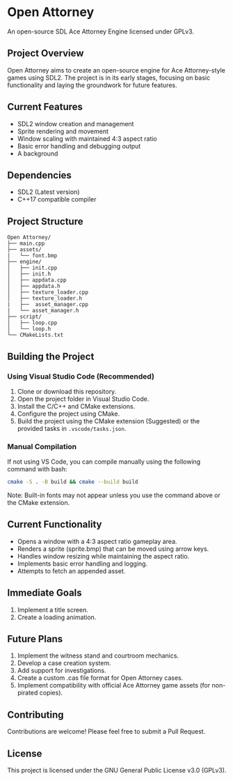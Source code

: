 # Open Attorney

An open-source SDL Ace Attorney Engine licensed under GPLv3.

## Project Overview

Open Attorney aims to create an open-source engine for Ace Attorney-style games using SDL2. The project is in its early stages, focusing on basic functionality and laying the groundwork for future features.

## Current Features

- SDL2 window creation and management
- Sprite rendering and movement
- Window scaling with maintained 4:3 aspect ratio
- Basic error handling and debugging output
- A background

## Dependencies

- SDL2 (Latest version)
- C++17 compatible compiler

## Project Structure

```
Open Attorney/
├── main.cpp
├── assets/
|   └── font.bmp
├── engine/
│   ├── init.cpp
│   ├── init.h
│   ├── appdata.cpp
│   ├── appdata.h
│   ├── texture_loader.cpp
│   ├── texture_loader.h
|   ├──  asset_manager.cpp
|   └── asset_manager.h
├── script/
│   ├── loop.cpp
│   └── loop.h
└── CMakeLists.txt
```

## Building the Project

### Using Visual Studio Code (Recommended)

1. Clone or download this repository.
2. Open the project folder in Visual Studio Code.
3. Install the C/C++ and CMake extensions.
4. Configure the project using CMake.
5. Build the project using the CMake extension (Suggested) or the provided tasks in `.vscode/tasks.json`.

### Manual Compilation

If not using VS Code, you can compile manually using the following command with bash:

```bash
cmake -S . -B build && cmake --build build
```

Note: Built-in fonts may not appear unless you use the command above or the CMake extension.

## Current Functionality

- Opens a window with a 4:3 aspect ratio gameplay area.
- Renders a sprite (sprite.bmp) that can be moved using arrow keys.
- Handles window resizing while maintaining the aspect ratio.
- Implements basic error handling and logging.
- Attempts to fetch an appended asset.

## Immediate Goals

1. Implement a title screen.
2. Create a loading animation.

## Future Plans

1. Implement the witness stand and courtroom mechanics.
2. Develop a case creation system.
3. Add support for investigations.
4. Create a custom .cas file format for Open Attorney cases.
5. Implement compatibility with official Ace Attorney game assets (for non-pirated copies).

## Contributing

Contributions are welcome! Please feel free to submit a Pull Request.

## License

This project is licensed under the GNU General Public License v3.0 (GPLv3).
